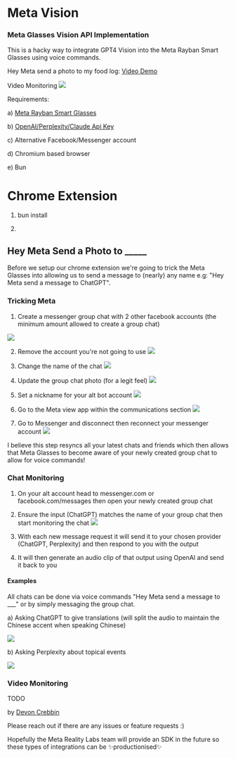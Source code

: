 # Meta Vision

### Meta Glasses Vision API Implementation

This is a hacky way to integrate GPT4 Vision into the Meta Rayban Smart Glasses using voice commands.

Hey Meta send a photo to my food log: [Video Demo](https://www.youtube.com/watch?v=PiEDrcLCmew)

Video Monitoring
![](/video-example.png)

Requirements:

a) [Meta Rayban Smart Glasses](https://about.fb.com/news/2023/09/new-ray-ban-meta-smart-glasses/)

b) [OpenAI/Perplexity/Claude Api Key](https://platform.openai.com/)

c) Alternative Facebook/Messenger account

d) Chromium based browser

e) Bun 

# Chrome Extension

1. bun install 

2. 

## Hey Meta Send a Photo to **\_\_\_\_\_**

Before we setup our chrome extension we're going to trick the Meta Glasses into allowing us to send a message to (nearly) any name e.g: "Hey Meta send a message to ChatGPT".

### Tricking Meta

1. Create a messenger group chat with 2 other facebook accounts (the minimum amount allowed to create a group chat)

![](/tutorial/create-a-chat.png)

2. Remove the account you're not going to use
   ![](/tutorial/remove-member.png)

3. Change the name of the chat
   ![](/tutorial/change-chat-name.png)

4. Update the group chat photo (for a legit feel)
   ![](/tutorial/change-photo.png)

5. Set a nickname for your alt bot account
   ![](/tutorial/edit-nickname.png)

6. Go to the Meta view app within the communications section
   ![](/tutorial/communications.jpeg)

7. Go to Messenger and disconnect then reconnect your messenger account
   ![](/tutorial/disconnect.jpeg)

I believe this step resyncs all your latest chats and friends which then allows that Meta Glasses to become aware of your newly created group chat to allow for voice commands!

### Chat Monitoring

1. On your alt account head to messenger.com or facebook.com/messages then open your newly created group chat

2. Ensure the input (ChatGPT) matches the name of your group chat then start monitoring the chat
   ![](/tutorial/chat-monitoring.png)

3. With each new message request it will send it to your chosen provider (ChatGPT, Perplexity) and then respond to you with the output

4. It will then generate an audio clip of that output using OpenAI and send it back to you

#### Examples

All chats can be done via voice commands "Hey Meta send a message to \_\_\_" or by simply messaging the group chat.

a) Asking ChatGPT to give translations (will split the audio to maintain the Chinese accent when speaking Chinese)

![](/tutorial/chatgpt.jpeg)

b) Asking Perplexity about topical events

![](/tutorial/perplexity.jpeg)

### Video Monitoring

TODO

by [Devon Crebbin](https://github.com/dcrebbin)

Please reach out if there are any issues or feature requests :)

Hopefully the Meta Reality Labs team will provide an SDK in the future so these types of integrations can be ✨productionised✨
